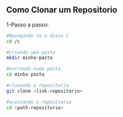 <h2>Como Clonar um Repositorio</h2>

1-Passo a passo:

```bash
#Navegando te o disco C
cd /c

#criando uma pasta
mkdir minha-pasta

#entrando numa pasta
cd minha pasta

#clonando o repositorio
git clone <link-repositorio>

#acessando o repositorio
cd <path-repositorio>






```